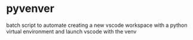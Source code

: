 # pyvenver
batch script to automate creating a new vscode workspace with a python virtual environment and launch vscode with the venv
